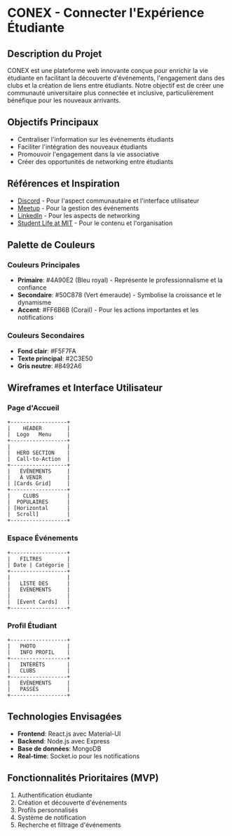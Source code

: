 # CONEX - Connecter l'Expérience Étudiante

## Description du Projet
CONEX est une plateforme web innovante conçue pour enrichir la vie étudiante en facilitant la découverte d'événements, l'engagement dans des clubs et la création de liens entre étudiants. Notre objectif est de créer une communauté universitaire plus connectée et inclusive, particulièrement bénéfique pour les nouveaux arrivants.

## Objectifs Principaux
- Centraliser l'information sur les événements étudiants
- Faciliter l'intégration des nouveaux étudiants
- Promouvoir l'engagement dans la vie associative
- Créer des opportunités de networking entre étudiants

## Références et Inspiration
- [Discord](https://discord.com) - Pour l'aspect communautaire et l'interface utilisateur
- [Meetup](https://www.meetup.com) - Pour la gestion des événements
- [LinkedIn](https://www.linkedin.com) - Pour les aspects de networking
- [Student Life at MIT](https://studentlife.mit.edu) - Pour le contenu et l'organisation

## Palette de Couleurs
### Couleurs Principales
- **Primaire**: #4A90E2 (Bleu royal) - Représente le professionnalisme et la confiance
- **Secondaire**: #50C878 (Vert émeraude) - Symbolise la croissance et le dynamisme
- **Accent**: #FF6B6B (Corail) - Pour les actions importantes et les notifications

### Couleurs Secondaires
- **Fond clair**: #F5F7FA
- **Texte principal**: #2C3E50
- **Gris neutre**: #8492A6

## Wireframes et Interface Utilisateur

### Page d'Accueil
```
+------------------+
|    HEADER        |
|  Logo   Menu     |
+------------------+
|                  |
|  HERO SECTION    |
|  Call-to-Action  |
+------------------+
|   ÉVÉNEMENTS     |
|   À VENIR        |
| [Cards Grid]     |
+------------------+
|    CLUBS         |
|  POPULAIRES      |
| [Horizontal      |
|  Scroll]         |
+------------------+
```

### Espace Événements
```
+------------------+
|   FILTRES        |
| Date | Catégorie |
+------------------+
|                  |
|   LISTE DES      |
|   ÉVÉNEMENTS     |
|                  |
|  [Event Cards]   |
+------------------+
```

### Profil Étudiant
```
+------------------+
|   PHOTO          |
|   INFO PROFIL    |
+------------------+
|   INTÉRÊTS       |
|   CLUBS          |
+------------------+
|   ÉVÉNEMENTS     |
|   PASSÉS         |
+------------------+
```

## Technologies Envisagées
- **Frontend**: React.js avec Material-UI
- **Backend**: Node.js avec Express
- **Base de données**: MongoDB
- **Real-time**: Socket.io pour les notifications

## Fonctionnalités Prioritaires (MVP)
1. Authentification étudiante
2. Création et découverte d'événements
3. Profils personnalisés
4. Système de notification
5. Recherche et filtrage d'événements